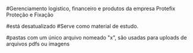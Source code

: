 #Gerenciamento logistico, financeiro e produtos da empresa Protefix Proteção e Fixação

#está desatualizado
#Serve como material de estudo.


#pastas com um único arquivo nomeado "x", são usadas para uploads de arquivos pdfs ou imagens
